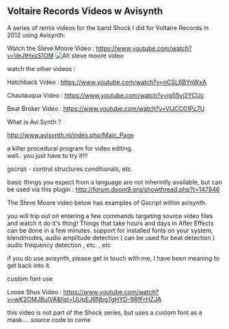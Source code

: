Voltaire Records Videos w Avisynth 
----------------------------------

A series of remix videos for the band Shock I did for Voltaire Records in 2012 using Avisynth:

Watch the Steve Moore Video : https://www.youtube.com/watch?v=VeJtHxsS1OM
![Alt steve moore video ](http://davedave.us/voltaire/videos/steve-moore.png)

watch the other videos : 

Hatchback Video : https://www.youtube.com/watch?v=nCSL6BYnWxA

Chautauqua Video : https://www.youtube.com/watch?v=lg55vj2YCUc

Beat Broker Video : https://www.youtube.com/watch?v=VlJCC01Pc7U

What is Avi Synth ?

http://www.avisynth.nl/index.php/Main_Page

a killer procedural program for video editing.  
well.. you just have to try it!!! 

gscript - control structures conditionals, etc. 

basic things you expect from a language are not inherintly available, but can be used via this plugin : 
http://forum.doom9.org/showthread.php?t=147846


The Steve Moore video below has examples of Gscript within avisynth.

you will trip out on entering a few commands targeting source video files and watch it do it's thing!
Things that take hours and days in After Effects can be done in a few minutes.
support for installed fonts on your system, blendmodes, audio amplitude detection ( can be used for beat detection )
audio frequency detection , etc. , etc

if you do use avisynth, please get in touch with me, I have been meaning to get back into it.



custom font use

Loose Shus Video : https://www.youtube.com/watch?v=wK2OMJBulVA&list=UUpEJ6Nbg7gHYD-9RfFrHZJA

this video is not part of the Shock series, but uses a custom font as a mask.... source code to come
